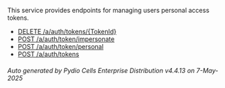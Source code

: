 






This service provides endpoints for managing users personal access tokens.

- [DELETE /a/auth/tokens/{TokenId}](../delete-a-auth-tokens-tokenid/)
- [POST /a/auth/token/impersonate](../post-a-auth-token-impersonate/)
- [POST /a/auth/token/personal](../post-a-auth-token-personal/)
- [POST /a/auth/tokens](../post-a-auth-tokens/)

###### Auto generated by Pydio Cells Enterprise Distribution v4.4.13 on 7-May-2025
